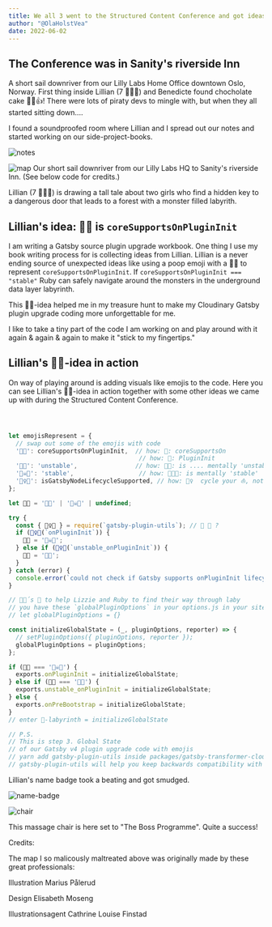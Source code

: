 ```yaml
---
title: We all 3 went to the Structured Content Conference and got ideas 💡
author: "@OlaHolstVea"
date: 2022-06-02
---
```


## The Conference was in Sanity's riverside Inn

A short sail downriver from our Lilly Labs Home Office downtown Oslo, Norway. First thing inside Lillian (7 🏴‍☠️👸) and Benedicte found chocholate cake 🍰😺👍! There were lots of piraty devs to mingle with, but when they all started sitting down....

I found a soundproofed room where Lillian and I spread out our notes and started working on our side-project-books.

![notes](./notes.png)


![map](./map.png)
Our short sail downriver from our Lilly Labs HQ to Sanity's riverside Inn. (See below code for credits.)


Lillian (7 🏴‍☠️👸) is drawing a tall tale about two girls who find a hidden key to a dangerous door that leads to a forest with a monster filled labyrith.

## Lillian's idea: 🐸💩 is `coreSupportsOnPluginInit`

I am writing a Gatsby source plugin upgrade workbook. One thing I use my book writing process for is collecting ideas from Lillian. Lillian is a never ending source of unexpected ideas like using a poop emoji with a 🐸💩 to represent `coreSupportsOnPluginInit`. If `coreSupportsOnPluginInit === "stable"` Ruby can safely navigate around the monsters in the underground data layer labyrinth.

This 🐸💩-idea helped me in my treasure hunt to make my Cloudinary Gatsby plugin upgrade coding more unforgettable for me.

I like to take a tiny part of the code I am working on and play around with it again & again & again to make it "stick to my fingertips."

## Lillian's 🐸💩-idea in action

On way of playing around is adding visuals like emojis to the code. Here you can see Lillian's 🐸💩-idea in action together with some other ideas we came up with during the Structured Content Conference.

```js



let emojisRepresent = {
  // swap out some of the emojis with code
  '🐸💩': coreSupportsOnPluginInit,  // how: 🐸: coreSupportsOn
                                    // how: 💩: PluginInit
  '🐲👑': 'unstable',                // how: 🐲👑: is .... mentally 'unstable'
  '🏴‍☠️👸': 'stable',                  // how: 🏴‍☠️👸: is mentally 'stable'
  '🚴‍♀️⛵': isGatsbyNodeLifecycleSupported, // how: 🚴‍♀️  cycle your ⛵, not much wind in Labyrinth
};

let 🐸💩 = '🐲👑' | '🏴‍☠️👸' | undefined;

try {
  const { 🚴‍♀️⛵ } = require(`gatsby-plugin-utils`); // 🔧 💾 ?
  if (🚴‍♀️⛵(`onPluginInit`)) {
    🐸💩 = '🏴‍☠️👸';
  } else if (🚴‍♀️⛵(`unstable_onPluginInit`)) {
    🐸💩 = '🐲👑';
  }
} catch (error) {
  console.error(`could not check if Gatsby supports onPluginInit lifecycle 🚴‍♀️`);
}

// 💩🐸´s 🧶 to help Lizzie and Ruby to find their way through laby
// you have these `globalPluginOptions` in your options.js in your site
// let globalPluginOptions = {}

const initializeGlobalState = (_, pluginOptions, reporter) => {
  // setPluginOptions({ pluginOptions, reporter });
  globalPluginOptions = pluginOptions;
};

if (🐸💩 === '🏴‍☠️👸') {
  exports.onPluginInit = initializeGlobalState;
} else if (🐸💩 === '🐲👑') {
  exports.unstable_onPluginInit = initializeGlobalState;
} else {
  exports.onPreBootstrap = initializeGlobalState;
}
// enter 💜-labyrinth = initializeGlobalState

// P.S.
// This is step 3. Global State
// of our Gatsby v4 plugin upgrade code with emojis
// yarn add gatsby-plugin-utils inside packages/gatsby-transformer-cloudinary
// gatsby-plugin-utils will help you keep backwards compatibility with Gatsby 3 while moving forward to a Gatsby 4 world

```

Lillian's name badge took a beating and got smudged.

![name-badge](./name-badge.png)

![chair](./chair.png)

This massage chair is here set to "The Boss Programme". Quite a success!


Credits:

The map I so malicously maltreated above was originally made by these great professionals:

Illustration
Marius Pålerud

Design
Elisabeth Moseng

Illustrationsagent
Cathrine Louise Finstad
